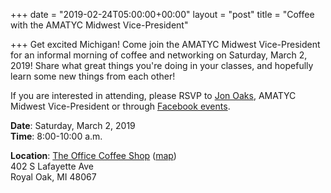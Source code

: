 +++
date = "2019-02-24T05:00:00+00:00"
layout = "post"
title = "Coffee with the AMATYC Midwest Vice-President"

+++
Get excited Michigan! Come join the AMATYC Midwest Vice-President for an informal morning of coffee and networking on Saturday, March 2, 2019! Share what great things you're doing in your classes, and hopefully learn some new things from each other!

If you are interested in attending, please RSVP to [Jon Oaks](mailto://jonnyoaks@gmail.com), AMATYC Midwest Vice-President or through [Facebook events](https://www.facebook.com/events/657861614612004/).


**Date**: Saturday, March 2, 2019<br/>
**Time**: 8:00-10:00 a.m.<br/>
<!--more-->
**Location**: [The Office Coffee Shop](http://www.theofficecoffeeshop.com) ([map](https://www.google.com/maps/place/The+Office+Coffee+Shop/@42.4870626,-83.1501456,17z/data=!3m1!4b1!4m5!3m4!1s0x8824cf4139dacc97:0x9e6aa8575493c407!8m2!3d42.4870626!4d-83.1479569))<br/>
402 S Lafayette Ave<br/>
Royal Oak, MI  48067
